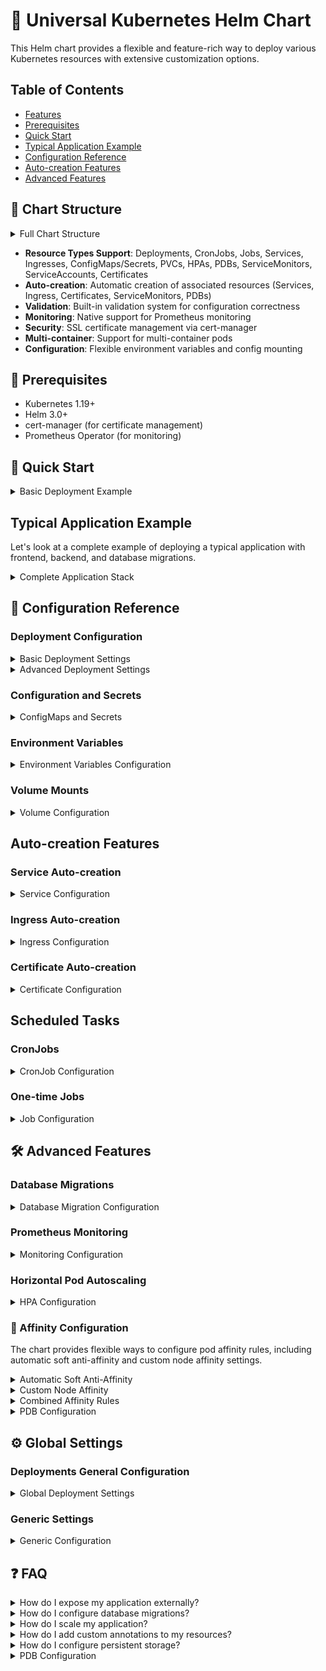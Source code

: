# 🚀 Universal Kubernetes Helm Chart

This Helm chart provides a flexible and feature-rich way to deploy various Kubernetes resources with extensive customization options.

## Table of Contents
- [Features](#features)
- [Prerequisites](#prerequisites)
- [Quick Start](#quick-start)
- [Typical Application Example](#typical-application-example)
- [Configuration Reference](#configuration-reference)
- [Auto-creation Features](#auto-creation-features)
- [Advanced Features](#advanced-features)

## 📑 Chart Structure

<details>
<summary>Full Chart Structure</summary>

```yaml
# Global deployment settings
deploymentsGeneral:
  securityContext: {}      # Pod security context
  nodeSelector: {}         # Node selection constraints
  tolerations: []         # Pod tolerations
  affinity: {}            # Pod affinity rules
  probes: {}              # Default probe configurations
  lifecycle: {}           # Default lifecycle hooks
  autoCreateServiceMonitor: false  # Enable ServiceMonitor creation
  autoCreateSoftAntiAffinity: false  # Enable soft anti-affinity

# Generic settings
generic:
  extraImagePullSecrets: []  # Global image pull secrets
  ingressesGeneral: {}       # Global ingress configurations
  serviceMonitorGeneral: {}  # Global ServiceMonitor settings

# Deployments
deployments:
  deployment-name:
    replicas: 1           # Number of pod replicas
    containers:           # Container configurations
      container-name:
        image: nginx      # Container image
        imageTag: latest  # Image tag
        ports:           # Container ports
          portName:
            containerPort: 80
            protocol: TCP
        resources: {}     # Resource requests and limits
        probes: {}       # Container probes
        env: []          # Environment variables
        envFrom: []      # Environment from ConfigMaps/Secrets
        volumeMounts: [] # Volume mounts
        lifecycle: {}    # Container lifecycle hooks
        command: []      # Container command
        args: []         # Command arguments
        securityContext: {} # Container security context
    
    # Deployment features
    autoCreateService: false        # Create Service automatically
    autoCreateIngress: false        # Create Ingress automatically
    autoCreateServiceMonitor: false # Create ServiceMonitor
    autoCreatePdb: false           # Create PDB
    autoCreateCertificate: false   # Create Certificate
    autoCreateServiceAccount: false # Create ServiceAccount
    autoCreateSoftAntiAffinity: false # Enable soft anti-affinity
    
    # Additional configurations
    serviceType: ClusterIP    # Service type when autoCreateService is true
    ingress: {}              # Ingress configuration
    certificate: {}          # Certificate configuration
    serviceMonitor: {}       # ServiceMonitor configuration
    pdbConfig: {}           # PDB configuration
    serviceAccount: {}       # ServiceAccount configuration
    
    # Scaling and availability
    hpa:                     # HPA configuration
      minReplicas: 1
      maxReplicas: 10
      metrics: []
    
    # Database migrations
    migrations:
      enabled: false
      args: []
      backoffLimit: 1
    
    # Resources
    volumes: []             # Pod volumes
    nodeSelector: {}        # Node selection
    tolerations: []        # Pod tolerations
    affinity: {}           # Pod affinity rules
    annotations: {}        # Deployment annotations
    podAnnotations: {}     # Pod annotations

# CronJobs
cronJobs:
  cronjob-name:
    schedule: "* * * * *"
    timezone: ""
    successfulJobsHistoryLimit: 3
    failedJobsHistoryLimit: 1
    concurrencyPolicy: Allow
    containers: {}     # Same structure as deployment containers
    volumes: []
    nodeSelector: {}
    tolerations: []
    affinity: {}

# One-time Jobs
jobs:
  job-name:
    activeDeadlineSeconds: null
    backoffLimit: 6
    containers: {}     # Same structure as deployment containers
    volumes: []
    nodeSelector: {}
    tolerations: []
    affinity: {}

# Configurations
configs:
  config-name:
    type: configMap    # or "secret"
    data: {}          # Key-value pairs

# Standalone Services
services:
  service-name:
    type: ClusterIP
    ports:
      - name: http
        port: 80
        targetPort: 80
        protocol: TCP

# PersistentVolumeClaims
persistentVolumeClaims:
  pvc-name:
    accessModes: []
    storageClassName: ""
    size: 1Gi

# Standalone Ingresses
ingresses:
  ingress-name:
    annotations: {}
    ingressClassName: ""
    tls: []
    hosts: []
```
</details>

- **Resource Types Support**: Deployments, CronJobs, Jobs, Services, Ingresses, ConfigMaps/Secrets, PVCs, HPAs, PDBs, ServiceMonitors, ServiceAccounts, Certificates
- **Auto-creation**: Automatic creation of associated resources (Services, Ingress, Certificates, ServiceMonitors, PDBs)
- **Validation**: Built-in validation system for configuration correctness
- **Monitoring**: Native support for Prometheus monitoring
- **Security**: SSL certificate management via cert-manager
- **Multi-container**: Support for multi-container pods
- **Configuration**: Flexible environment variables and config mounting

## 🔧 Prerequisites

- Kubernetes 1.19+
- Helm 3.0+
- cert-manager (for certificate management)
- Prometheus Operator (for monitoring)

## 🚀 Quick Start

<details>
<summary>Basic Deployment Example</summary>

```yaml
deployments:
  my-app:
    replicas: 2
    autoCreateService: true
    containers:
      main:
        image: my-app
        imageTag: v1.0.0
        ports:
          http:
            containerPort: 8080
```
</details>

## Typical Application Example

Let's look at a complete example of deploying a typical application with frontend, backend, and database migrations.

<details>
<summary>Complete Application Stack</summary>

```yaml
# Global configurations
deploymentsGeneral:
  securityContext:
    runAsNonRoot: true
    runAsUser: 1000
  probes:
    livenessProbe:
      httpGet:
        path: /health
        port: http
      initialDelaySeconds: 30
    readinessProbe:
      httpGet:
        path: /ready
        port: http
      initialDelaySeconds: 5

# ConfigMaps and Secrets
configs:
  app-config:
    type: configMap
    data:
      config.yaml: |
        environment: production
        log_level: info
        redis:
          host: redis-master
          port: 6379
        features:
          metrics: true
          tracing: true
      nginx.conf: |
        worker_processes auto;
        events {
          worker_connections 1024;
        }
  app-secrets:
    type: secret
    data:
      DB_PASSWORD: "your-db-password"
      API_KEY: "your-api-key"
      REDIS_PASSWORD: "redis-password"

# Redis service for caching
deployments:
  redis:
    replicas: 1
    autoCreateService: true
    autoCreatePdb: true
    pdbConfig:
      minAvailable: 1
    containers:
      main:
        image: redis
        imageTag: "6.2-alpine"
        ports:
          redis:
            containerPort: 6379
        resources:
          requests:
            cpu: 100m
            memory: 128Mi
          limits:
            cpu: 200m
            memory: 256Mi
        volumeMounts:
          - name: redis-data
            mountPath: /data
    volumes:
      - name: redis-data
        persistentVolumeClaim:
          claimName: redis-data

# Backend API service
  backend-api:
    replicas: 3
    autoCreateService: true
    autoCreateIngress: true
    autoCreateServiceMonitor: true
    autoCreateSoftAntiAffinity: true
    migrations:
      enabled: true
      args:
        - "migrate"
        - "up"
      backoffLimit: 3
    containers:
      main:
        image: backend-api
        imageTag: v1.0.0
        ports:
          http:
            containerPort: 8080
          metrics:
            containerPort: 9090
        env:
          - name: DB_PASSWORD
            valueFrom:
              secretKeyRef:
                name: app-secrets
                key: DB_PASSWORD
          - name: REDIS_HOST
            value: redis
          - name: REDIS_PASSWORD
            valueFrom:
              secretKeyRef:
                name: app-secrets
                key: REDIS_PASSWORD
        resources:
          requests:
            cpu: 100m
            memory: 256Mi
          limits:
            cpu: 500m
            memory: 512Mi
        volumeMounts:
          - name: tmp-data
            mountPath: /tmp
    volumes:
      - name: tmp-data
        emptyDir: {}
    ingress:
      annotations:
        nginx.ingress.kubernetes.io/proxy-body-size: "10m"
      hosts:
        - host: api.example.com
          paths:
            - path: /
              pathType: Prefix
    hpa:
      minReplicas: 3
      maxReplicas: 10
      metrics:
        - type: Resource
          resource:
            name: cpu
            target:
              type: Utilization
              averageUtilization: 80
    serviceMonitor:
      endpoints:
        - port: metrics
          interval: 15s

  # Frontend application
  frontend:
    replicas: 2
    autoCreateService: true
    autoCreateIngress: true
    autoCreateCertificate: true
    autoCreateSoftAntiAffinity: true
    containers:
      main:
        image: frontend
        imageTag: v1.0.0
        ports:
          http:
            containerPort: 80
        env:
          - name: API_URL
            value: https://api.example.com
          - name: NODE_ENV
            value: production
        resources:
          requests:
            cpu: 50m
            memory: 128Mi
          limits:
            cpu: 200m
            memory: 256Mi
        volumeMounts:
          - name: nginx-config
            mountPath: /etc/nginx/nginx.conf
            subPath: nginx.conf
    volumes:
      - name: nginx-config
        configMap:
          name: app-config
    ingress:
      annotations:
        nginx.ingress.kubernetes.io/proxy-body-size: "10m"
      hosts:
        - host: app.example.com
          paths:
            - path: /
              pathType: Prefix
      ingressClassName: nginx
    certificate:
      clusterIssuer: letsencrypt-prod
```
</details>

## 📖 Configuration Reference

### Deployment Configuration

<details>
<summary>Basic Deployment Settings</summary>

```yaml
deployments:
  my-deployment:
    replicas: 2                    # Number of replicas
    autoCreateService: true        # Automatically create a service
    autoCreateIngress: true        # Automatically create an ingress
    autoCreateServiceMonitor: true # Create Prometheus ServiceMonitor
    containers:
      main:
        image: myapp              # Container image
        imageTag: v1.0.0          # Image tag
        ports:
          http:
            containerPort: 8080   # Container port
```
</details>

<details>
<summary>Advanced Deployment Settings</summary>

```yaml
deployments:
  my-deployment:
    # Migration configuration
    migrations:
      enabled: true
      args:
        - "migrate"
        - "up"
      backoffLimit: 3

    # HPA configuration
    hpa:
      minReplicas: 2
      maxReplicas: 10
      metrics:
        - type: Resource
          resource:
            name: cpu
            target:
              type: Utilization
              averageUtilization: 80

    # PDB configuration
    autoCreatePdb: true
    pdbConfig:
      minAvailable: 1

    # Container configuration
    containers:
      main:
        resources:
          requests:
            cpu: 100m
            memory: 256Mi
          limits:
            cpu: 500m
            memory: 512Mi
        probes:
          livenessProbe:
            httpGet:
              path: /health
              port: http
            initialDelaySeconds: 30
          readinessProbe:
            httpGet:
              path: /ready
              port: http
            initialDelaySeconds: 5
```
</details>

### Configuration and Secrets

<details>
<summary>ConfigMaps and Secrets</summary>

```yaml
configs:
  app-config:
    type: configMap
    data:
      config.yaml: |
        key1: value1
        key2: value2

  app-secrets:
    type: secret
    data:
      API_KEY: "secret-key"
      DB_PASSWORD: "db-password"
```
</details>

### Environment Variables

<details>
<summary>Environment Variables Configuration</summary>

```yaml
containers:
  main:
    env:
      # Direct value
      - name: ENVIRONMENT
        value: "production"
      
      # From ConfigMap
      - name: CONFIG_KEY
        valueFrom:
          configMapKeyRef:
            name: app-config
            key: config_key
      
      # From Secret
      - name: API_KEY
        valueFrom:
          secretKeyRef:
            name: app-secrets
            key: API_KEY

    # Load all values from ConfigMap/Secret
    envFrom:
      - type: configMap
        configName: app-config
      - type: secret
        configName: app-secrets
```
</details>

### Volume Mounts

<details>
<summary>Volume Configuration</summary>

```yaml
deployments:
  my-deployment:
    containers:
      main:
        volumeMounts:
          - name: config-volume
            mountPath: /config
            readOnly: true
          - name: data-volume
            mountPath: /data
    
    volumes:
      - name: config-volume
        configMap:
          name: app-config
      - name: data-volume
        persistentVolumeClaim:
          claimName: data-pvc
```
</details>

## Auto-creation Features

### Service Auto-creation

<details>
<summary>Service Configuration</summary>

```yaml
deployments:
  my-deployment:
    autoCreateService: true
    containers:
      main:
        ports:
          http:
            containerPort: 8080
          https:
            containerPort: 8443
```
</details>

### Ingress Auto-creation

<details>
<summary>Ingress Configuration</summary>

```yaml
deployments:
  my-deployment:
    autoCreateIngress: true
    ingress:
      hosts:
        - host: myapp.example.com
          paths:
            - path: /
              pathType: Prefix
      annotations:
        nginx.ingress.kubernetes.io/proxy-body-size: "50m"
```
</details>

### Certificate Auto-creation

<details>
<summary>Certificate Configuration</summary>

```yaml
deployments:
  my-deployment:
    autoCreateCertificate: true
    certificate:
      clusterIssuer: letsencrypt-prod
    ingress:
      hosts:
        - host: myapp.example.com
          paths:
            - path: /
              pathType: Prefix
```
</details>

## Scheduled Tasks

### CronJobs

<details>
<summary>CronJob Configuration</summary>

```yaml
cronJobs:
  backup-job:
    schedule: "0 0 * * *"  # Run daily at midnight
    timezone: "UTC"        # Timezone for the schedule
    successfulJobsHistoryLimit: 3
    failedJobsHistoryLimit: 1
    concurrencyPolicy: Forbid
    containers:
      main:
        image: backup-tool
        imageTag: v1.0.0
        env:
          - name: BACKUP_PATH
            value: "/backup"
          - name: AWS_ACCESS_KEY_ID
            valueFrom:
              secretKeyRef:
                name: backup-secrets
                key: aws-key
        resources:
          requests:
            cpu: 100m
            memory: 128Mi
          limits:
            cpu: 200m
            memory: 256Mi
    volumes:
      - name: backup-volume
        persistentVolumeClaim:
          claimName: backup-pvc
```
</details>

### One-time Jobs

<details>
<summary>Job Configuration</summary>

```yaml
jobs:
  data-import:
    activeDeadlineSeconds: 3600
    backoffLimit: 3
    # Run job on specific nodes
    nodeSelector:
      job-type: batch
    containers:
      main:
        image: data-import
        imageTag: v1.0.0
        command: ["python", "/app/import.py"]
        args: ["--mode", "full"]
        env:
          - name: INPUT_FILE
            value: "/data/input.csv"
          - name: DB_CONNECTION
            valueFrom:
              secretKeyRef:
                name: db-secrets
                key: connection-string
        resources:
          requests:
            cpu: 200m
            memory: 256Mi
          limits:
            cpu: 500m
            memory: 512Mi
        volumeMounts:
          - name: import-data
            mountPath: /data
    volumes:
      - name: import-data
        persistentVolumeClaim:
          claimName: import-pvc
```
</details>

## 🛠️ Advanced Features

### Database Migrations

<details>
<summary>Database Migration Configuration</summary>

```yaml
deployments:
  my-app:
    migrations:
      enabled: true
      args:
        - "migrate"
        - "up"
      backoffLimit: 3
    containers:
      main:
        image: myapp
        imageTag: v1.0.0
        env:
          - name: DB_PASSWORD
            valueFrom:
              secretKeyRef:
                name: app-secrets
                key: DB_PASSWORD
```
</details>

### Prometheus Monitoring

<details>
<summary>Monitoring Configuration</summary>

```yaml
deployments:
  my-app:
    autoCreateServiceMonitor: true
    containers:
      main:
        ports:
          http-metrics:
            containerPort: 9090
    serviceMonitor:
      endpoints:
        - port: http-metrics
          interval: 15s
```
</details>

### Horizontal Pod Autoscaling

<details>
<summary>HPA Configuration</summary>

```yaml
deployments:
  my-app:
    hpa:
      minReplicas: 2
      maxReplicas: 10
      metrics:
        - type: Resource
          resource:
            name: cpu
            target:
              type: Utilization
              averageUtilization: 80
```
</details>

### 🎯 Affinity Configuration

The chart provides flexible ways to configure pod affinity rules, including automatic soft anti-affinity and custom node affinity settings.

<details>
<summary>Automatic Soft Anti-Affinity</summary>

Enable automatic soft anti-affinity to spread pods across nodes:

```yaml
deployments:
  my-app:
    autoCreateSoftAntiAffinity: true
```

This will automatically create a podAntiAffinity rule that attempts to schedule pods on different nodes with a preferred (soft) constraint.
</details>

<details>
<summary>Custom Node Affinity</summary>

Configure custom node affinity rules for specific node selection:

```yaml
deployments:
  my-app:
    nodeSelector:
      node-type: worker
      kubernetes.io/os: linux
    
    affinity:
      nodeAffinity:
        requiredDuringSchedulingIgnoredDuringExecution:
          nodeSelectorTerms:
            - matchExpressions:
                - key: kubernetes.io/instance-type
                  operator: In
                  values:
                    - m5.large
                    - m5.xlarge
        preferredDuringSchedulingIgnoredDuringExecution:
          - weight: 100
            preference:
              matchExpressions:
                - key: node-role
                  operator: In
                  values:
                    - worker
```
</details>

<details>
<summary>Combined Affinity Rules</summary>

You can combine different types of affinity rules:

```yaml
deployments:
  my-app:
    autoCreateSoftAntiAffinity: true
    affinity:
      nodeAffinity:
        requiredDuringSchedulingIgnoredDuringExecution:
          nodeSelectorTerms:
            - matchExpressions:
                - key: node-type
                  operator: In
                  values:
                    - worker
      podAffinity:
        preferredDuringSchedulingIgnoredDuringExecution:
          - weight: 100
            podAffinityTerm:
              labelSelector:
                matchLabels:
                  app.kubernetes.io/name: cache
              topologyKey: kubernetes.io/hostname
```

Note: When `autoCreateSoftAntiAffinity` is enabled along with custom pod anti-affinity rules, both will be merged in the final configuration.
</details>

<details>
<summary>PDB Configuration</summary>

```yaml
deployments:
  my-app:
    autoCreatePdb: true
    pdbConfig:
      minAvailable: 1
      # or
      maxUnavailable: 1
```
</details>

## ⚙️ Global Settings

### Deployments General Configuration

<details>
<summary>Global Deployment Settings</summary>

The `deploymentsGeneral` section allows you to set default configurations that will be applied to all deployments:

```yaml
deploymentsGeneral:
  # Default security context for all pods
  securityContext:
    runAsNonRoot: true
    runAsUser: 1000
    fsGroup: 2000

  # Default node selection
  nodeSelector:
    kubernetes.io/os: linux
    node-type: application

  # Default tolerations
  tolerations:
    - key: "node-role"
      operator: "Equal"
      value: "infrastructure"
      effect: "NoSchedule"

  # Default probes configuration
  probes:
    livenessProbe:
      httpGet:
        path: /health
        port: http
      initialDelaySeconds: 30
      periodSeconds: 10
    readinessProbe:
      httpGet:
        path: /ready
        port: http
      initialDelaySeconds: 5
      periodSeconds: 10
    startupProbe:
      httpGet:
        path: /startup
        port: http
      failureThreshold: 30
      periodSeconds: 10

  # Default affinity rules
  affinity:
    podAntiAffinity:
      preferredDuringSchedulingIgnoredDuringExecution:
        - weight: 100
          podAffinityTerm:
            topologyKey: "kubernetes.io/hostname"

  # Default lifecycle hooks
  lifecycle:
    preStop:
      exec:
        command: ["/bin/sh", "-c", "sleep 10"]
```

Each deployment can override these settings with its own configuration.
</details>

### Generic Settings

<details>
<summary>Generic Configuration</summary>

The `generic` section contains global settings that affect multiple resource types:

```yaml
generic:
  # Global image pull secrets
  extraImagePullSecrets:
    - name: registry-secret
    - name: private-registry

  # Ingress default settings
  ingressesGeneral:
    annotations:
      nginx.ingress.kubernetes.io/proxy-body-size: "10m"
    ingressClassName: nginx

  # Service monitor defaults
  serviceMonitorGeneral:
    labels:
      prometheus: kube-prometheus
    interval: 30s
```
</details>

## ❓ FAQ

<details>
<summary>How do I expose my application externally?</summary>

Use autoCreateIngress with appropriate host configuration:
```yaml
deployments:
  my-app:
    autoCreateIngress: true
    autoCreateCertificate: true  # If you need HTTPS
    ingress:
      hosts:
        - host: myapp.example.com
          paths:
            - path: /
              pathType: Prefix
```
</details>

<details>
<summary>How do I configure database migrations?</summary>

Enable migrations in your deployment:
```yaml
deployments:
  my-app:
    migrations:
      enabled: true
      args:
        - "migrate"
        - "up"
      backoffLimit: 3
```
</details>

<details>
<summary>How do I scale my application?</summary>

Use HPA configuration:
```yaml
deployments:
  my-app:
    hpa:
      minReplicas: 2
      maxReplicas: 10
      metrics:
        - type: Resource
          resource:
            name: cpu
            target:
              type: Utilization
              averageUtilization: 80
```
</details>

<details>
<summary>How do I add custom annotations to my resources?</summary>

Add annotations under the specific resource:
```yaml
deployments:
  my-app:
    annotations:
      custom.annotation/value: "my-value"
    podAnnotations:
      custom.pod/value: "pod-value"
```
</details>

<details>
<summary>How do I configure persistent storage?</summary>

Create PVC and add volume configuration:
```yaml
persistentVolumeClaims:
  data-storage:
    accessModes:
      - ReadWriteOnce
    size: 10Gi

deployments:
  my-app:
    volumes:
      - name: data
        persistentVolumeClaim:
          claimName: data-storage
    containers:
      main:
        volumeMounts:
          - name: data
            mountPath: /data
```
</details>


<details>
<summary>PDB Configuration</summary>

```yaml
deployments:
  my-app:
    autoCreatePdb: true
    pdbConfig:
      minAvailable: 1
      # or
      maxUnavailable: 1
```
</details>